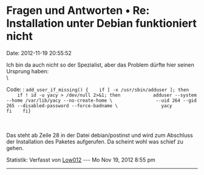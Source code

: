 Fragen und Antworten • Re: Installation unter Debian funktioniert nicht
=======================================================================

Date: 2012-11-19 20:55:52

Ich bin da auch nicht so der Spezialist, aber das Problem dürfte hier
seinen Ursprung haben:\
\

Code: 
:   `add_user_if_missing() {    if [ -x /usr/sbin/adduser ]; then        if ! id -u yacy > /dev/null 2>&1; then            adduser --system --home /var/lib/yacy --no-create-home \                --uid 264 --gid 265 --disabled-password --force-badname \                yacy        fi    fi}`

\
\
Das steht ab Zeile 28 in der Datei debian/postinst und wird zum
Abschluss der Installation des Paketes aufgerufen. Da scheint wohl was
schief zu gehen.

Statistik: Verfasst von
[Low012](http://forum.yacy-websuche.de/memberlist.php?mode=viewprofile&u=62)
--- Mo Nov 19, 2012 8:55 pm

------------------------------------------------------------------------
